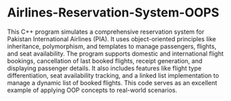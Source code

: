 # Airlines-Reservation-System-OOPS
This C++ program simulates a comprehensive reservation system for Pakistan International Airlines (PIA). It uses object-oriented principles like inheritance, polymorphism, and templates to manage passengers, flights, and seat availability. The program supports domestic and international flight bookings, cancellation of last booked flights, receipt generation, and displaying passenger details. It also includes features like flight type differentiation, seat availability tracking, and a linked list implementation to manage a dynamic list of booked flights. This code serves as an excellent example of applying OOP concepts to real-world scenarios.
